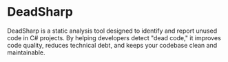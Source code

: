 # DeadSharp
DeadSharp is a static analysis tool designed to identify and report unused code in C# projects. By helping developers detect "dead code," it improves code quality, reduces technical debt, and keeps your codebase clean and maintainable.
